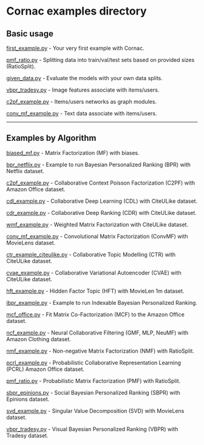 # Cornac examples directory

## Basic usage

[first_example.py](first_example.py) - Your very first example with Cornac.

[pmf_ratio.py](pmf_ratio.py) - Splitting data into train/val/test sets based on provided sizes (RatioSplit).

[given_data.py](given_data.py) - Evaluate the models with your own data splits.

[vbpr_tradesy.py](vbpr_tradesy.py) - Image features associate with items/users.

[c2pf_example.py](c2pf_example.py) - Items/users networks as graph modules.

[conv_mf_example.py](conv_mf_example.py) - Text data associate with items/users.

----

## Examples by Algorithm

[biased_mf.py](biased_mf.py) - Matrix Factorization (MF) with biases.

[bpr_netflix.py](bpr_netflix.py) - Example to run Bayesian Personalized Ranking (BPR) with Netflix dataset.

[c2pf_example.py](c2pf_example.py) - Collaborative Context Poisson Factorization (C2PF) with Amazon Office dataset.

[cdl_example.py](cdl_example.py) - Collaborative Deep Learning (CDL) with CiteULike dataset.

[cdr_example.py](cdr_example.py) - Collaborative Deep Ranking (CDR) with CiteULike dataset.

[wmf_example.py](wmf_example.py) - Weighted Matrix Factorization with CiteULike dataset.

[conv_mf_example.py](conv_mf_example.py) - Convolutional Matrix Factorization (ConvMF) with MovieLens dataset.

[ctr_example_citeulike.py](ctr_example_citeulike.py) - Collaborative Topic Modelling (CTR) with CiteULike dataset.

[cvae_example.py](cvae_example.py) - Collaborative Variational Autoencoder (CVAE) with CiteULike dataset.

[hft_example.py](hft_example.py) - Hidden Factor Topic (HFT) with MovieLen 1m dataset.

[ibpr_example.py](ibpr_example.py) - Example to run Indexable Bayesian Personalized Ranking.

[mcf_office.py](mcf_office.py) - Fit Matrix Co-Factorization (MCF) to the Amazon Office dataset.

[ncf_example.py](ncf_example.py) - Neural Collaborative Filtering (GMF, MLP, NeuMF) with Amazon Clothing dataset.

[nmf_example.py](nmf_example.py) - Non-negative Matrix Factorization (NMF) with RatioSplit.

[pcrl_example.py](pcrl_example.py) - Probabilistic Collaborative Representation Learning (PCRL) Amazon Office dataset.

[pmf_ratio.py](pmf_ratio.py) - Probabilistic Matrix Factorization (PMF) with RatioSplit.

[sbpr_epinions.py](sbpr_epinions.py) - Social Bayesian Personalized Ranking (SBPR) with Epinions dataset.

[svd_example.py](svd_example.py) - Singular Value Decomposition (SVD) with MovieLens dataset.

[vbpr_tradesy.py](vbpr_tradesy.py) - Visual Bayesian Personalized Ranking (VBPR) with Tradesy dataset.
